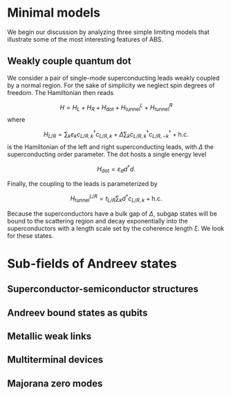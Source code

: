 # Minimal models
We begin our discussion by analyzing three simple limiting models that illustrate some of the most interesting features of ABS.

## Weakly couple quantum dot
We consider a pair of single-mode superconducting leads weakly coupled by a normal region.
For the sake of simplicity we neglect spin degrees of freedom.
The Hamiltonian then reads

$$
H = H_{L} + H_{R} + H_\mathrm{dot} + H_\mathrm{tunnel}^L + H_\mathrm{tunnel}^R
$$
where

$$
H_{L/R} = \sum_k \varepsilon_k c_{L/R, k}^\dagger c_{L/R, k} + \Delta \sum_k c_{L/R, k}^\dagger c_{L/R, -k}^\dagger + \mathrm{h.c.}
$$
is the Hamiltonian of the left and right superconducting leads, with $\Delta$ the superconducting order parameter.
The dot hosts a single energy level

$$
H_\mathrm{dot} = \varepsilon_d d^\dagger d.
$$

Finally, the coupling to the leads is parameterized by

$$
H^{L/R}_\mathrm{tunnel} = t_{L/R} \sum_k d^\dagger c_{L/R, k} + \mathrm{h.c.}
$$



Because the superconductors have a bulk gap of $\Delta$, subgap states will be bound to the scattering region and decay exponentially into the superconductors with a length scale set by the coherence length $\xi$.
We look for these states.

# Sub-fields of Andreev states

## Superconductor-semiconductor structures

## Andreev bound states as qubits

## Metallic weak links

## Multiterminal devices

## Majorana zero modes
